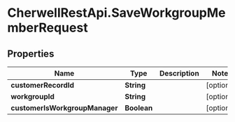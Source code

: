 # CherwellRestApi.SaveWorkgroupMemberRequest

## Properties
Name | Type | Description | Notes
------------ | ------------- | ------------- | -------------
**customerRecordId** | **String** |  | [optional] 
**workgroupId** | **String** |  | [optional] 
**customerIsWorkgroupManager** | **Boolean** |  | [optional] 


